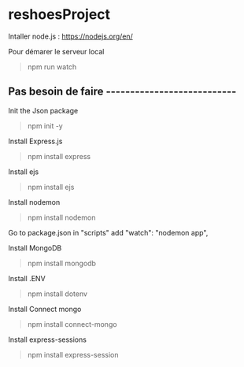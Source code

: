 # reshoesProject


Intaller node.js : https://nodejs.org/en/

Pour démarer le serveur local
> npm run watch

## Pas besoin de faire ---------------------------

Init the Json package
> npm init -y

Install Express.js
> npm install express

Install ejs
> npm install ejs

Install nodemon
> npm install nodemon

Go to package.json in "scripts" add "watch": "nodemon app",

Install MongoDB
> npm install mongodb

Install .ENV
> npm install dotenv

Install Connect mongo
> npm install connect-mongo

Install express-sessions
> npm install express-session
